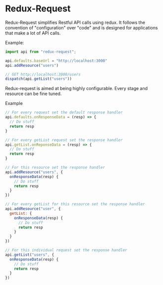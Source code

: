 # Redux-Request

Redux-Request simplifies Restful API calls using redux. It follows the convention of "configuration" over "code" and is designed for applications that make a lot of API calls.

Example:

```javascript
import api from "redux-request";

api.defaults.baseUrl = "http://localhost:3000"
api.addResource("users")

// GET http://localhost:3000/users
dispatch(api.getList("users"))
```

Redux-request is aimed at being highly configurable. Every stage and resource can be fine tuned.

Example

```javascript
// For every request set the default response handler
api.defaults.onResponseData = (resp) => {
  // Do stuff
  return resp
}

// For every getList request set the response handler
api.getList.onReponseData = (resp) => {
  // Do stuff
  return resp
}

// For this resource set the response handler
api.addResource("users", {
  onResponseData(resp) {
    // Do stuff
  	return resp
  }
})

// For every getList for this resource set the response handler
api.addResource("user", {
  getList: {
  	onResponseData(resp) {
  	  // Do stuff
      return resp
    }
  }
})

// For this individual request set the response handler
api.getList("users", {
  onResponseData(resp) {
    // Do stuff
    return resp
  }
})
```

 